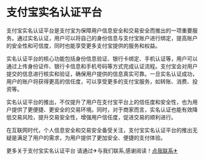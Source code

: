 # 支付宝实名认证平台

支付宝实名认证平台是支付宝为保障用户信息安全和交易安全而推出的一项重要服务。通过实名认证，用户可以将自己的身份信息与支付宝账户进行绑定，提高账户的安全性和可信度，同时也能享受更多支付宝提供的服务和权益。

实名认证平台的核心功能包括身份信息验证、银行卡绑定、手机认证等，用户可以通过上传身份证件、银行卡信息和手机号码等方式完成认证流程。支付宝会对用户提交的信息进行核实和验证，确保用户提供的信息真实可靠。一旦实名认证成功，用户的账户将获得更高的信任度，可以享受更多的支付宝服务，如转账、消费、投资等。

实名认证平台的推出，不仅提升了用户在支付宝平台上的信任度和安全性，也为用户提供了更便捷、更安全的交易环境。同时，对于商家而言，实名认证也能有效降低交易风险，提升交易安全性，增强用户信任度，促进交易的顺利进行。

在互联网时代，个人信息安全和交易安全备受关注，支付宝实名认证平台的推出无疑是满足了用户的需求，为用户提供了更加安全、便捷的支付体验。

更多关于支付宝实名认证平台 请通过✈与我们联系,感谢阅读！[点我联系✈](https://in.G208.com)